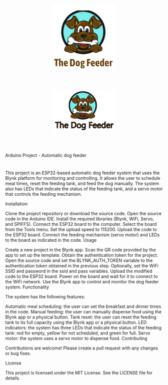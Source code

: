 <h1 align="center">
  <br>
  <img src="https://github.com/AlmogShKt/Dog-Feeder/blob/0b3d9ad9c5fee7eb1dcdea9aadd57244f0dfef9d/Other/logo.png" alt="The Dog Feeder" width="200"></a>
  
  <br>
  <br>

<img src="https://github.com/AlmogShKt/Dog-Feeder/blob/00357df0f746faa0449a867afbfe5ed29b5a4f23/Other/Logos/logo2.png" alt="The Dog Feeder" alt="The Dog Feeder" width="200"></a>
<br>
  <br>
</h1>
Arduino Project - Automatic dog feeder 
<h1>

</h1>
This project is an ESP32-based automatic dog feeder system that uses the Blynk platform for monitoring and controlling. It allows the user to schedule meal times, reset the feeding tank, and feed the dog manually. The system also has LEDs that indicate the status of the feeding tank, and a servo motor that controls the feeding mechanism.

Installation

Clone the project repository or download the source code.
Open the source code in the Arduino IDE.
Install the required libraries (Blynk, WiFi, Servo, and SPIFFS).
Connect the ESP32 board to the computer.
Select the board from the Tools menu.
Set the upload speed to 115200.
Upload the code to the ESP32 board.
Connect the feeding mechanism (servo motor) and LEDs to the board as indicated in the code.
Usage

Create a new project in the Blynk app.
Scan the QR code provided by the app to set up the template.
Obtain the authentication token for the project.
Open the source code and set the BLYNK_AUTH_TOKEN variable to the authentication token obtained in the previous step.
Optionally, set the WiFi SSID and password in the ssid and pass variables.
Upload the modified code to the ESP32 board.
Power on the board and wait for it to connect to the WiFi network.
Use the Blynk app to control and monitor the dog feeder system.
Functionality

The system has the following features:

Automatic meal scheduling: the user can set the breakfast and dinner times in the code.
Manual feeding: the user can manually dispense food using the Blynk app or a physical button.
Tank reset: the user can reset the feeding tank to its full capacity using the Blynk app or a physical button.
LED indicators: the system has three LEDs that indicate the status of the feeding tank: red for empty, yellow for not scheduled, and green for full.
Servo motor: the system uses a servo motor to dispense food.
Contributing

Contributions are welcome! Please create a pull request with any changes or bug fixes.

License

This project is licensed under the MIT License. See the LICENSE file for details.
